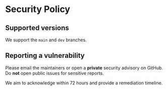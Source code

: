 # Security Policy

## Supported versions
We support the `main` and `dev` branches.

## Reporting a vulnerability
Please email the maintainers or open a **private** security advisory on GitHub.
Do **not** open public issues for sensitive reports.

We aim to acknowledge within 72 hours and provide a remediation timeline.
